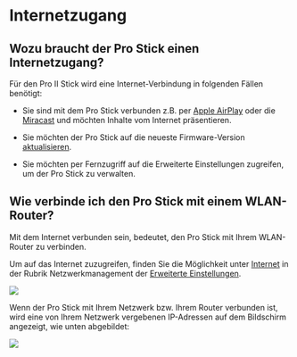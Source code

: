 # Internetzugang

## Wozu braucht der Pro Stick einen Internetzugang?

Für den Pro II Stick wird eine Internet-Verbindung in folgenden Fällen benötigt:

* Sie sind mit dem Pro Stick verbunden z.B. per [Apple AirPlay](airplay.md) oder die [Miracast](miracast.md) und möchten Inhalte vom Internet präsentieren.

* Sie möchten der Pro Stick auf die neueste Firmware-Version [aktualisieren](adv.settings.md#Aktualisieren).

* Sie möchten per Fernzugriff auf die Erweiterte Einstellungen zugreifen, um der Pro Stick zu verwalten.

## Wie verbinde ich den Pro Stick mit einem WLAN-Router?

Mit dem Internet verbunden sein, bedeutet, den Pro Stick mit Ihrem WLAN-Router zu verbinden. 

Um auf das Internet zuzugreifen, finden Sie die Möglichkeit unter [Internet](adv.settings.md#Internet) in der Rubrik Netzwerkmanagement der [Erweiterte Einstellungen](adv.settings.md#Netzwerkmanagement).

![](/assets/img/EZCast_Wifi_Internet.jpg)

Wenn der Pro Stick mit Ihrem Netzwerk bzw. Ihrem Router verbunden ist, wird eine von Ihrem Netzwerk vergebenen IP-Adressen auf dem Bildschirm angezeigt, wie unten abgebildet:

![](/assets/img/connected_to_router.jpg)

